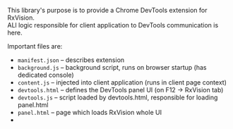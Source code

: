 This library's purpose is to provide a Chrome DevTools extension for RxVision. <br>
ALl logic responsible for client application to DevTools communication is here.

Important files are:
- `manifest.json` – describes extension
- `background.js` – background script, runs on browser startup (has dedicated console)
- `content.js` – injected into client application (runs in client page context)
- `devtools.html` – defines the DevTools panel UI (on F12 → RxVision tab)
- `devtools.js` – script loaded by devtools.html, responsible for loading panel.html
- `panel.html` – page which loads RxVision whole UI
- 